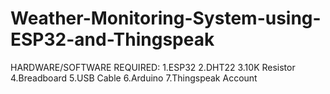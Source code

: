 # Weather-Monitoring-System-using-ESP32-and-Thingspeak

HARDWARE/SOFTWARE REQUIRED:
1.ESP32
2.DHT22
3.10K Resistor
4.Breadboard
5.USB Cable
6.Arduino
7.Thingspeak Account
